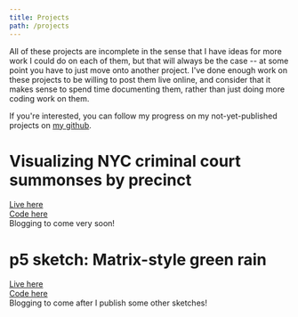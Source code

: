 ```yaml
---
title: Projects
path: /projects
---
```

All of these projects are incomplete in the sense that I have ideas for more work I could do on each of them,
but that will always be the case -- at some point you have to just move onto another project.
I've done enough work on these projects to be willing to post them live online,
and consider that it makes sense to spend time documenting them, rather than just doing more coding work on them.

If you're interested, you can follow my progress on my not-yet-published projects on [my github](https://github.com/nabilhassein/).

# Visualizing NYC criminal court summonses by precinct
[Live here](https://nabilhassein.github.io/nyc-summons-precinct-visualization)  
[Code here](https://github.com/nabilhassein/nyc-summons-precinct-visualization)  
Blogging to come very soon!  

# p5 sketch: Matrix-style green rain
[Live here](https://nabilhassein.github.io/p5-sketches)  
[Code here](https://github.com/nabilhassein/p5-sketches)  
Blogging to come after I publish some other sketches!  
